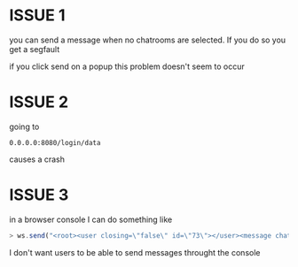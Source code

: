 # ISSUE 1

you can send a message when no chatrooms are selected. If you do so you get a 
segfault

if you click send on a popup this problem doesn't seem to occur

# ISSUE 2
going to

```
0.0.0.0:8080/login/data
```

causes a crash

# ISSUE 3

in a browser console I can do something like

```javascript
> ws.send("<root><user closing=\"false\" id=\"73\"></user><message chatroom=\"ktclilwwceccxmjcqxzc\" date=\"1600794987\">not good&lt;br&gt;</message></root>")
```

I don't want users to be able to send messages throught the console

